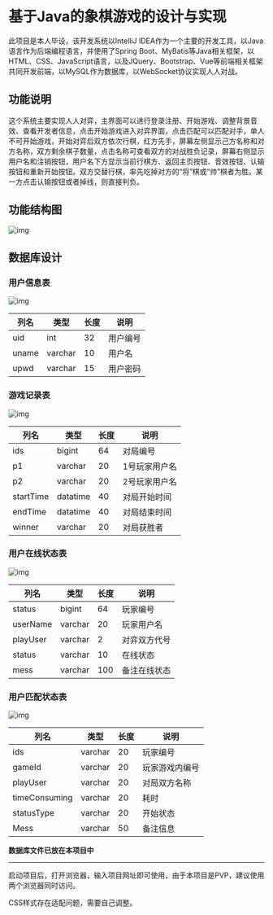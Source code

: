 # 基于Java的象棋游戏的设计与实现

此项目是本人毕设，该开发系统以IntelliJ IDEA作为一个主要的开发工具，以Java语言作为后端编程语言，并使用了Spring Boot、MyBatis等Java相关框架，以HTML、CSS、JavaScript语言，以及JQuery、Bootstrap、Vue等前端相关框架共同开发前端，以MySQL作为数据库，以WebSocket协议实现人人对战。

## 功能说明

这个系统主要实现人人对弈，主界面可以进行登录注册、开始游戏、调整背景音效、查看开发者信息，点击开始游戏进入对弈界面，点击匹配可以匹配对手，单人不可开始游戏，开始对弈后双方依次行棋，红方先手，屏幕左侧显示己方名称和对方名称，双方剩余棋子数量，点击名称可查看双方的对战胜负记录，屏幕右侧显示用户名和注销按钮，用户名下方显示当前行棋方、返回主页按钮、音效按钮、认输按钮和重新开始按钮。双方交替行棋，率先吃掉对方的“将”棋或“帅”棋者为胜。某一方点击认输按钮或者掉线，则直接判负。

## 功能结构图
![img](file:///C:\Users\13291\AppData\Local\Temp\ksohtml14096\wps1.jpg)

## 数据库设计

### 用户信息表
![img](file:///C:\Users\13291\AppData\Local\Temp\ksohtml14096\wps2.jpg) 

| 列名  | 类型    | 长度 | 说明     |
| ----- | ------- | ---- | -------- |
| uid   | int     | 32   | 用户编号 |
| uname | varchar | 10   | 用户名   |
| upwd  | varchar | 15   | 用户密码 |

### 游戏记录表
![img](file:///C:\Users\13291\AppData\Local\Temp\ksohtml14096\wps3.jpg)

| 列名      | 类型     | 长度 | 说明          |
| --------- | -------- | ---- | ------------- |
| ids       | bigint   | 64   | 对局编号      |
| p1        | varchar  | 20   | 1号玩家用户名 |
| p2        | varchar  | 20   | 2号玩家用户名 |
| startTime | datatime | 40   | 对局开始时间  |
| endTime   | datatime | 40   | 对局结束时间  |
| winner    | varchar  | 20   | 对局获胜者    |

### 用户在线状态表
![img](file:///C:\Users\13291\AppData\Local\Temp\ksohtml14096\wps4.jpg)

| 列名     | 类型    | 长度 | 说明         |
| -------- | ------- | ---- | ------------ |
| status   | bigint  | 64   | 玩家编号     |
| userName | varchar | 20   | 玩家用户名   |
| playUser | varchar | 2    | 对弈双方代号 |
| status   | varchar | 10   | 在线状态     |
| mess     | varchar | 100  | 备注在线状态 |

### 用户匹配状态表
![img](file:///C:\Users\13291\AppData\Local\Temp\ksohtml14096\wps5.jpg)

| 列名          | 类型    | 长度 | 说明           |
| ------------- | ------- | ---- | -------------- |
| ids           | varchar | 20   | 玩家编号       |
| gameId        | varchar | 20   | 玩家游戏内编号 |
| playUser      | varchar | 20   | 对局双方名称   |
| timeConsuming | varchar | 20   | 耗时           |
| statusType    | varchar | 20   | 开始状态       |
| Mess          | varchar | 50   | 备注信息       |

__**数据库文件已放在本项目中**__

___

启动项目后，打开浏览器，输入项目网址即可使用，由于本项目是PVP，建议使用两个浏览器同时访问。

CSS样式存在适配问题，需要自己调整。